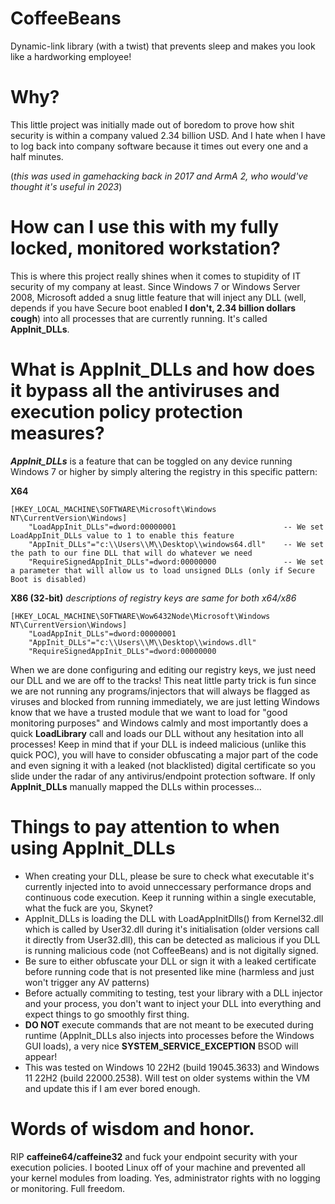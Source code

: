 # CoffeeBeans
Dynamic-link library (with a twist) that prevents sleep and makes you look like a hardworking employee!

# Why?
This little project was initially made out of boredom to prove how shit security is within a company
valued 2.34 billion USD. And I hate when I have to log back into company software because it times out every
one and a half minutes.

(_this was used in gamehacking back in 2017 and ArmA 2, who would've thought it's useful in 2023_)

# How can I use this with my fully locked, monitored workstation?
This is where this project really shines when it comes to stupidity of IT security of my company at least. Since 
Windows 7 or Windows Server 2008, Microsoft added a snug little feature that will inject any DLL (well, depends if
you have Secure boot enabled **I don't, 2.34 billion dollars cough**) into all processes that are currently running.
It's called **AppInit_DLLs**.

# What is AppInit_DLLs and how does it bypass all the antiviruses and execution policy protection measures?
**_AppInit_DLLs_** is a feature that can be toggled on any device running Windows 7 or higher by simply altering 
the registry in this specific pattern:

**X64**
```
[HKEY_LOCAL_MACHINE\SOFTWARE\Microsoft\Windows NT\CurrentVersion\Windows]
	"LoadAppInit_DLLs"=dword:00000001                        -- We set LoadAppInit_DLLs value to 1 to enable this feature
	"AppInit_DLLs"="c:\\Users\\M\\Desktop\\windows64.dll"    -- We set the path to our fine DLL that will do whatever we need
	"RequireSignedAppInit_DLLs"=dword:00000000               -- We set a parameter that will allow us to load unsigned DLLs (only if Secure Boot is disabled)
```

**X86 (32-bit)** _descriptions of registry keys are same for both x64/x86_
```
[HKEY_LOCAL_MACHINE\SOFTWARE\Wow6432Node\Microsoft\Windows NT\CurrentVersion\Windows]
	"LoadAppInit_DLLs"=dword:00000001
	"AppInit_DLLs"="c:\\Users\\M\\Desktop\\windows.dll"
	"RequireSignedAppInit_DLLs"=dword:00000000
```

When we are done configuring and editing our registry keys, we just need our DLL and we are off to the tracks!
This neat little party trick is fun since we are not running any programs/injectors that will always be flagged as viruses and
blocked from running immediately, we are just letting Windows know that we have a trusted module that we want to load for "good monitoring purposes"
and Windows calmly and most importantly does a quick **LoadLibrary** call and loads our DLL without any hesitation into all processes! Keep in mind
that if your DLL is indeed malicious (unlike this quick POC), you will have to consider obfuscating a major part of the code and even signing it with
a leaked (not blacklisted) digital certificate so you slide under the radar of any antivirus/endpoint protection software. If only **AppInit_DLLs** manually
mapped the DLLs within processes...

# Things to pay attention to when using AppInit_DLLs

- When creating your DLL, please be sure to check what executable it's currently injected into to avoid unneccessary performance drops and
  continuous code execution. Keep it running within a single executable, what the fuck are you, Skynet?
- AppInit_DLLs is loading the DLL with LoadAppInitDlls() from Kernel32.dll which is called by User32.dll during it's initialisation (older versions
  call it directly from User32.dll), this can be detected as malicious if you DLL is running malicious code (not CoffeeBeans) and is not digitally signed.
- Be sure to either obfuscate your DLL or sign it with a leaked certificate before running code that is not presented like mine (harmless and just won't trigger
  any AV patterns)
- Before actually commiting to testing, test your library with a DLL injector and your process, you don't want to inject your DLL into everything and expect
  things to go smoothly first thing.
- **DO NOT** execute commands that are not meant to be executed during runtime (AppInit_DLLs also injects into processes before the Windows GUI loads),
  a very nice **SYSTEM_SERVICE_EXCEPTION** BSOD will appear!
- This was tested on Windows 10 22H2 (build 19045.3633) and Windows 11 22H2 (build 22000.2538). Will test on older systems within the VM and update this if I am ever bored enough.

# Words of wisdom and honor.

RIP **caffeine64/caffeine32** and fuck your endpoint security with your execution policies. I booted Linux off of your machine and prevented all your kernel modules from loading. 
Yes, administrator rights with no logging or monitoring. Full freedom.
